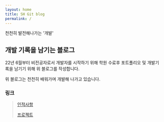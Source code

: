 ```yaml
---
layout: home
title: SH Git blog
permalink: /
---
```


천천히 발전해나가는 '개발'

## 개발 기록을 남기는 블로그

22년 6월부터 비전공자로서 개발자를 시작하기 위해 학원 수료후 포트폴리오 및 개발기록을 남기기 위해 위 블로그를 작성합니다.

위 블로그는 천천히 배워가며 개발해 나가고 있습니다.
### 링크
>[인적사항](/pages/about)
>
>[프로젝트](/pages/project)
